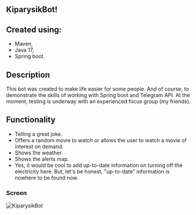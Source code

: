 ## KiparysikBot!

## Created using:
- Maven,
- Java 17,
- Spring boot.


## Description

This bot was created to make life easier for some people.
And of course, to demonstrate the skills of working with Spring boot and Telegram API. 
At the moment, testing is underway with an experienced focus group (my friends).


## Functionality

- Telling a great joke.
- Offers a random movie to watch or allows the user to watch a movie of interest on demand.
- Shows the weather.
- Shows the alerts map.
- Yes, it would be cool to add up-to-date information on turning off the electricity here. 
  But, let's be honest, "up-to-date" information is nowhere to be found now.



### Screen

![KiparysikBot](https://user-images.githubusercontent.com/110106608/212465985-44214779-892b-4f09-a257-816ea694719a.png)
